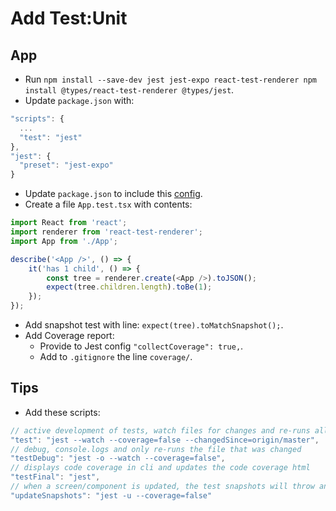 # Add Test:Unit

## App
- Run `npm install --save-dev jest jest-expo react-test-renderer npm install @types/react-test-renderer @types/jest`.
- Update `package.json` with:
```javascript
"scripts": {
  ...
  "test": "jest"
},
"jest": {
  "preset": "jest-expo"
}
```
- Update `package.json` to include this [config](https://github.com/stringparser/expo-jest-typescript/blob/master/package.json).
- Create a file `App.test.tsx` with contents:
```javascript
import React from 'react';
import renderer from 'react-test-renderer';
import App from './App';

describe('<App />', () => {
    it('has 1 child', () => {
        const tree = renderer.create(<App />).toJSON();
        expect(tree.children.length).toBe(1);
    });
});
```
- Add snapshot test with line: `expect(tree).toMatchSnapshot();`.
- Add Coverage report:
  - Provide to Jest config `"collectCoverage": true,`.
  - Add to `.gitignore` the line `coverage/`.

## Tips
- Add these scripts:
```javascript
// active development of tests, watch files for changes and re-runs all tests
"test": "jest --watch --coverage=false --changedSince=origin/master",
// debug, console.logs and only re-runs the file that was changed
"testDebug": "jest -o --watch --coverage=false",
// displays code coverage in cli and updates the code coverage html
"testFinal": "jest",
// when a screen/component is updated, the test snapshots will throw an error, this updates them
"updateSnapshots": "jest -u --coverage=false"
```
